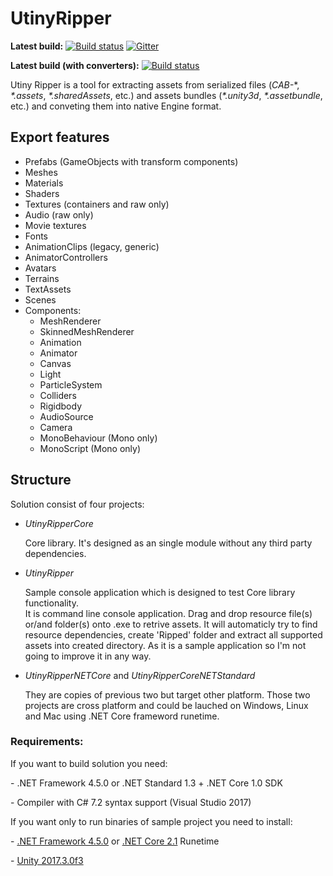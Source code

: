 # UtinyRipper
**Latest build:** [![Build status](https://ci.appveyor.com/api/projects/status/yd78hqp83f7vjkwb?svg=true)](https://ci.appveyor.com/project/mafaca/utinyripper/build/artifacts)
[![Gitter](https://badges.gitter.im/Join%20Chat.svg)](https://gitter.im/UtinyRipper/Lobby?utm_source=badge&utm_medium=badge&utm_campaign=pr-badge&utm_content=badge)

**Latest build (with converters):** [![Build status](https://ci.appveyor.com/api/projects/status/2aqvnu29q68lm3le?svg=true)](https://ci.appveyor.com/project/mafaca/utinyripperfull)

Utiny Ripper is a tool for extracting assets from serialized files (*CAB-*\*, *\*.assets*, *\*.sharedAssets*, etc.) and assets bundles (*\*.unity3d*, *\*.assetbundle*, etc.) and conveting them into native Engine format.

## Export features
* Prefabs (GameObjects with transform components)
* Meshes
* Materials
* Shaders
* Textures (containers and raw only)
* Audio (raw only)
* Movie textures
* Fonts
* AnimationClips (legacy, generic)
* AnimatorControllers
* Avatars
* Terrains
* TextAssets
* Scenes
* Components:
  * MeshRenderer
  * SkinnedMeshRenderer
  * Animation
  * Animator
  * Canvas
  * Light
  * ParticleSystem
  * Colliders
  * Rigidbody
  * AudioSource
  * Camera
  * MonoBehaviour (Mono only)
  * MonoScript (Mono only)

## Structure
Solution consist of four projects:
* *UtinyRipperCore*

   Core library. It's designed as an single module without any third party dependencies.
* *UtinyRipper*

   Sample console application which is designed to test Core library functionality.   
   It is command line console application. Drag and drop resource file(s) or/and folder(s) onto .exe to retrive assets. It will automaticly try to find resource dependencies, create 'Ripped' folder and extract all supported assets into created directory.
As it is a sample application so I'm not going to improve it in any way.

* *UtinyRipperNETCore* and *UtinyRipperCoreNETStandard*

   They are copies of previous two but target other platform. Those two projects are cross platform and could be lauched on Windows, Linux and Mac using .NET Core frameword runetime.
   
   

### Requirements:

If you want to build solution you need:

 \- .NET Framework 4.5.0 or .NET Standard 1.3 + .NET Core 1.0 SDK

 \- Compiler with C# 7.2 syntax support (Visual Studio 2017)


If you want only to run binaries of sample project you need to install:

 \- [.NET Framework 4.5.0](https://www.microsoft.com/en-us/download/details.aspx?id=30653) or [.NET Core 2.1](https://www.microsoft.com/net/download/dotnet-core/1.0) Runetime

 \- [Unity 2017.3.0f3](https://unity3d.com/get-unity/download/archive)
